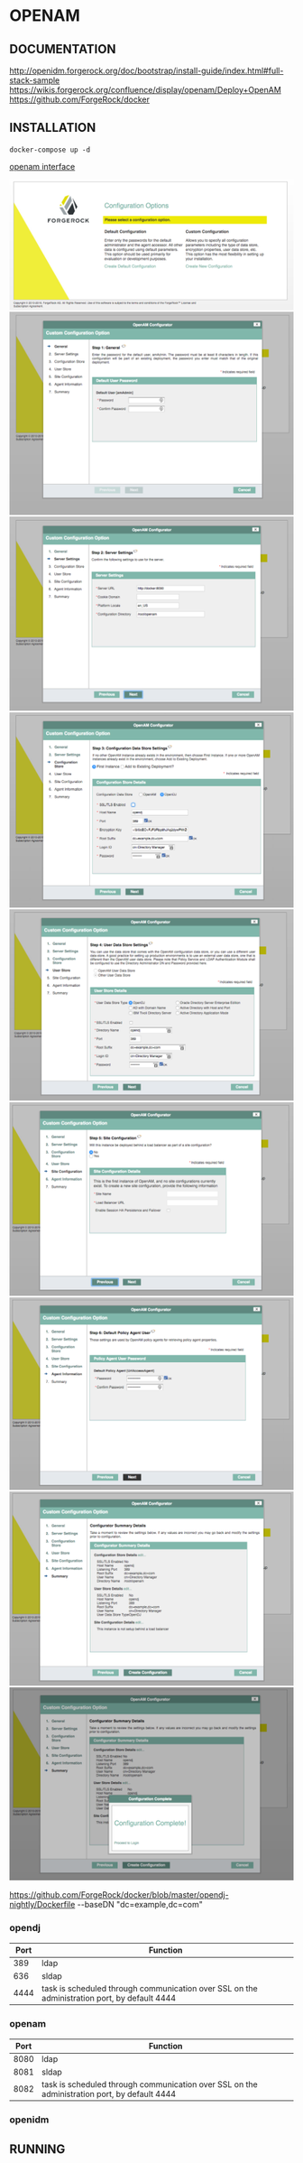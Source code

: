# OPENAM

## DOCUMENTATION

http://openidm.forgerock.org/doc/bootstrap/install-guide/index.html#full-stack-sample
https://wikis.forgerock.org/confluence/display/openam/Deploy+OpenAM
https://github.com/ForgeRock/docker

## INSTALLATION
```
docker-compose up -d
```
[openam interface](http://host:8090/openam)

![1](images/1.png)
![2](images/2.png)
![3](images/3.png)
![4](images/4.png)
![5](images/5.png)
![6](images/6.png)
![7](images/7.png)
![8](images/8.png)
![9](images/9.png)

https://github.com/ForgeRock/docker/blob/master/opendj-nightly/Dockerfile
   --baseDN "dc=example,dc=com"

### opendj

| Port | Function  |
| ---- |-----|
| 389  | ldap  |
| 636  | sldap|
| 4444 | task is scheduled through communication over SSL on the administration port, by default 4444|

### openam

| Port | Function  |
| ---- |-----|
| 8080  | ldap  |
| 8081  | sldap|
| 8082 | task is scheduled through communication over SSL on the administration port, by default 4444|

### openidm

## RUNNING
